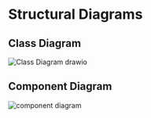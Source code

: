 # Structural Diagrams
## Class Diagram 

![Class Diagram drawio](https://user-images.githubusercontent.com/93070074/160769933-9def9fad-46e0-4c38-b907-299394bd4742.png)



## Component Diagram

![component diagram](https://user-images.githubusercontent.com/93070074/160245980-34529e00-f169-4455-bd4e-f745f4bd7497.jpeg)
